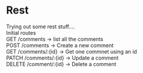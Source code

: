 # Rest
Trying out some rest stuff.... <br />
Initial routes <br />
GET /comments -> list all the comments <br />
POST /comments -> Create a new comment <br />
GET /comments/:{id} -> Get one commnet using an id<br />
PATCH /comments/:{id} -> Update a comment <br />
DELETE /comment/:{id} -> Delete a comment<br />